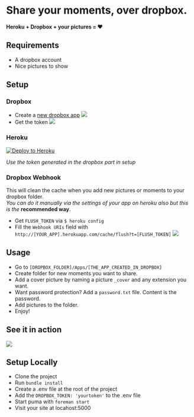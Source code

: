 # Share your moments, over dropbox.
**Heroku + Dropbox + your pictures = :heart:**

## Requirements

- A dropbox account
- Nice pictures to show

## Setup

### Dropbox

- Create a [new dropbox app][1]
![](http://cl.ly/image/3y1x0x1T1S3R/Screen%20Shot%202014-09-11%20at%209.12.31%20AM.png)
- Get the token
![](http://cl.ly/image/01461w1z1K37/Artboard.png)

### Heroku
[![Deploy to Heroku](https://www.herokucdn.com/deploy/button.png)](https://heroku.com/deploy)

*Use the token generated in the dropbox part in setup*

### Dropbox Webhook

This will clean the cache when you add new pictures or moments to your dropbox folder.  
*You can do it manually via the settings of your app on heroku also but this is the* **recommended way**.

- Get `FLUSH_TOKEN` via `$ heroku config`
- Fill the `Webhook URIs` field with `http://[YOUR_APP].herokuapp.com/cache/flush?t=[FLUSH_TOKEN]`
![](http://cl.ly/image/3i1X0L1B0U3e/Screen%20Shot%202014-09-13%20at%2010.22.55%20PM.png)

## Usage

- Go to `[DROPBOX_FOLDER]/Apps/[THE_APP_CREATED_IN_DROPBOX]`
- Create folder for new moments you want to share.
- Add a cover picture by naming a picture `_cover` and any extension you want.
- Want password protection? Add a `password.txt` file. Content is the password.
- Add pictures to the folder.
- Enjoy!

## See it in action

[![](http://cl.ly/image/013226172504/Screen%20Shot%202014-09-11%20at%209.58.49%20AM.png)](https://moments.yannick.io)

## Setup Locally

- Clone the project
- Run `bundle install`
- Create a .env file at the root of the project
- Add the `DROPBOX_TOKEN: 'yourtoken'` to the .env file
- Start puma with `foreman start`
- Visit your site at locahost:5000

[1]: https://www.dropbox.com/developers/apps/create
